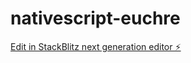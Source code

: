 # nativescript-euchre

[Edit in StackBlitz next generation editor ⚡️](https://stackblitz.com/~/github.com/alfawuhn/nativescript-euchre)